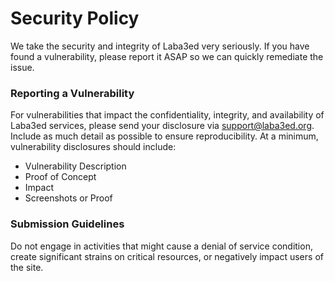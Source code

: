 # Security Policy

We take the security and integrity of Laba3ed very seriously. If you have found a vulnerability, please report it ASAP so we can quickly remediate the issue.

### Reporting a Vulnerability

For vulnerabilities that impact the confidentiality, integrity, and availability of Laba3ed services, please send your disclosure via [support@laba3ed.org](mailto:support@laba3ed.org). Include as much detail as possible to ensure reproducibility. At a minimum, vulnerability disclosures should include:

- Vulnerability Description
- Proof of Concept
- Impact
- Screenshots or Proof

### Submission Guidelines

Do not engage in activities that might cause a denial of service condition, create significant strains on critical resources, or negatively impact users of the site.
